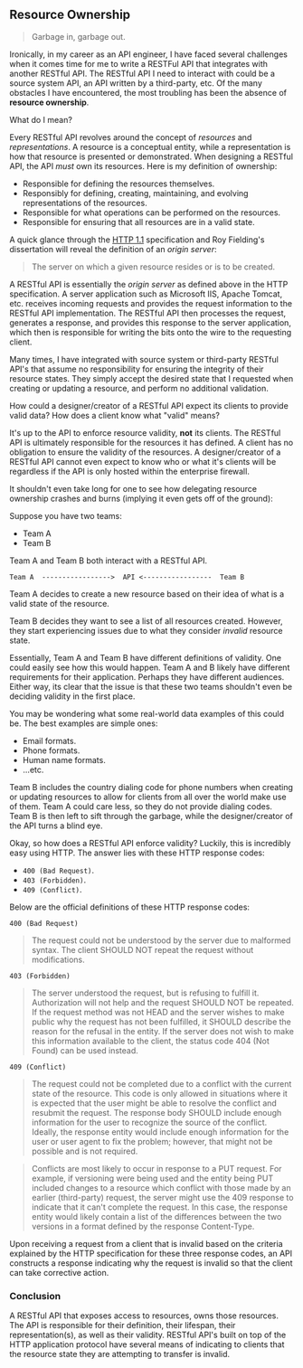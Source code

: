 ## Resource Ownership

>Garbage in, garbage out.

Ironically, in my career as an API engineer, I have faced several challenges when it comes time for me to write a RESTFul API that integrates with another RESTful API. The RESTful API I need to interact with could be a source system API, an API written by a third-party, etc. Of the many obstacles I have encountered, the most troubling has been the absence of **resource ownership**.

What do I mean?

Every RESTful API revolves around the concept of _resources_ and _representations_. A resource is a conceptual entity, while a representation is how that resource is presented or demonstrated. When designing a RESTful API, the API *must* own its resources. Here is my definition of ownership:

- Responsible for defining the resources themselves.
- Responsibly for defining, creating, maintaining, and evolving representations of the resources.
- Responsible for what operations can be performed on the resources.
- Responsible for ensuring that all resources are in a valid state.

A quick glance through the [HTTP 1.1](https://tools.ietf.org/html/rfc2616) specification and Roy Fielding's dissertation will reveal the definition of an _origin server_:

> The server on which a given resource resides or is to be created.

A RESTful API is essentially the _origin server_ as defined above in the HTTP specification. A server application such as Microsoft IIS, Apache Tomcat, etc. receives incoming requests and provides the request information to the RESTful API implementation. The RESTful API then processes the request, generates a response, and provides this response to the server application, which then is responsible for writing the bits onto the wire to the requesting client.

Many times, I have integrated with source system or third-party RESTful API's that assume no responsibility for ensuring the integrity of their resource states. They simply accept the desired state that I requested when creating or updating a resource, and perform no additional validation.

How could a designer/creator of a RESTful API expect its clients to provide valid data? How does a client know what "valid" means?

It's up to the API to enforce resource validity, **not** its clients. The RESTful API is ultimately responsible for the resources it has defined. A client has no obligation to ensure the validity of the resources. A designer/creator of a RESTful API cannot even expect to know who or what it's clients will be regardless if the API is only hosted within the enterprise firewall.

It shouldn't even take long for one to see how delegating resource ownership crashes and burns (implying it even gets off of the ground):

Suppose you have two teams:

- Team A
- Team B

Team A and Team B both interact with a RESTful API.

```
Team A  ----------------->  API <-----------------  Team B
```

Team A decides to create a new resource based on their idea of what is a valid state of the resource.

Team B decides they want to see a list of all resources created. However, they start experiencing issues due to what they consider _invalid_ resource state.

Essentially, Team A and Team B have different definitions of validity. One could easily see how this would happen. Team A and B likely have different requirements for their application. Perhaps they have different audiences. Either way, its clear that the issue is that these two teams shouldn't even be deciding validity in the first place.

You may be wondering what some real-world data examples of this could be. The best examples are simple ones:

- Email formats.
- Phone formats.
- Human name formats.
- ...etc.

Team B includes the country dialing code for phone numbers when creating or updating resources to allow for clients from all over the world make use of them. Team A could care less, so they do not provide dialing codes. Team B is then left to sift through the garbage, while the designer/creator of the API turns a blind eye.

Okay, so how does a RESTful API enforce validity? Luckily, this is incredibly easy using HTTP. The answer lies with these HTTP response codes:

- `400 (Bad Request)`.
- `403 (Forbidden)`.
- `409 (Conflict)`.

Below are the official definitions of these HTTP response codes:

`400 (Bad Request)`

> The request could not be understood by the server due to malformed
   syntax. The client SHOULD NOT repeat the request without
   modifications.

`403 (Forbidden)`

> The server understood the request, but is refusing to fulfill it.
   Authorization will not help and the request SHOULD NOT be repeated.
   If the request method was not HEAD and the server wishes to make
   public why the request has not been fulfilled, it SHOULD describe the
   reason for the refusal in the entity.  If the server does not wish to
   make this information available to the client, the status code 404
   (Not Found) can be used instead.

`409 (Conflict)`

> The request could not be completed due to a conflict with the current
   state of the resource. This code is only allowed in situations where
   it is expected that the user might be able to resolve the conflict
   and resubmit the request. The response body SHOULD include enough
   information for the user to recognize the source of the conflict.
   Ideally, the response entity would include enough information for the
   user or user agent to fix the problem; however, that might not be
   possible and is not required.

>Conflicts are most likely to occur in response to a PUT request. For
   example, if versioning were being used and the entity being PUT
   included changes to a resource which conflict with those made by an
   earlier (third-party) request, the server might use the 409 response
   to indicate that it can't complete the request. In this case, the
   response entity would likely contain a list of the differences
   between the two versions in a format defined by the response
   Content-Type.

Upon receiving a request from a client that is invalid based on the criteria explained by the HTTP specification for these three response codes, an API constructs a response indicating why the request is invalid so that the client can take corrective action.

### Conclusion

A RESTful API that exposes access to resources, owns those resources. The API is responsible for their definition, their lifespan, their representation(s), as well as their validity. RESTful API's built on top of the HTTP application protocol have several means of indicating to clients that the resource state they are attempting to transfer is invalid.

